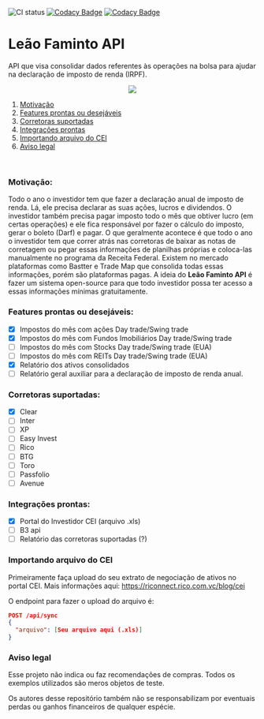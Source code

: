 ![CI status](https://github.com/jeancsanchez/leaofaminto-api/actions/workflows/gradle.yml/badge.svg?branch=dev) [![Codacy Badge](https://api.codacy.com/project/badge/Grade/060ac6a34b35485b82a67d429cce4d6d)](https://app.codacy.com/gh/jeancsanchez/leaofaminto-api?utm_source=github.com&utm_medium=referral&utm_content=jeancsanchez/leaofaminto-api&utm_campaign=Badge_Grade_Settings)
 [![Codacy Badge](https://app.codacy.com/project/badge/Coverage/5e811cac366549ab9f6c594e26318387)](https://www.codacy.com/gh/jeancsanchez/leaofaminto-api/dashboard?utm_source=github.com&utm_medium=referral&utm_content=jeancsanchez/leaofaminto-api&utm_campaign=Badge_Coverage)
 
# Leão Faminto API
API que visa consolidar dados referentes às operações na bolsa para ajudar na declaração de imposto de renda (IRPF).
<p align="center">
  <img src="https://user-images.githubusercontent.com/11152015/122151476-02796c80-ce36-11eb-9ee0-dc76e3ed03d6.png">
</p>


1. [Motivação](#motivação)
2. [Features prontas ou desejáveis](#features-prontas-ou-desejáveis)
3. [Corretoras suportadas](#corretoras-suportadas)
4. [Integrações prontas](#integrações-prontas)
5. [Importando arquivo do CEI](#importando-arquivo-do-cei)
6. [Aviso legal](#aviso-legal)
<br/>


### Motivação:
Todo o ano o investidor tem que fazer a declaração anual de imposto de renda.
Lá, ele precisa declarar as suas ações, lucros e dividendos. O investidor também precisa pagar imposto todo o mês que obtiver lucro (em certas operações) e ele fica responsável por fazer o cálculo do imposto, gerar o boleto (Darf) e pagar.
O que geralmente acontece é que todo o ano o investidor tem que correr atrás nas corretoras de baixar as notas de corretagem ou pegar essas informações de planilhas próprias e coloca-las manualmente no programa da Receita Federal.
Existem no mercado plataformas como Bastter e Trade Map que consolida todas essas informações, porém são plataformas pagas. A ideia do **Leão Faminto API** é fazer um sistema open-source para que todo investidor possa ter acesso a essas informações mínimas gratuitamente.


### Features prontas ou desejáveis:
- [x] Impostos do mês com ações Day trade/Swing trade
- [x] Impostos do mês com Fundos Imobiliários Day trade/Swing trade
- [ ] Impostos do mês com Stocks Day trade/Swing trade (EUA)
- [ ] Impostos do mês com REITs Day trade/Swing trade (EUA)
- [x] Relatório dos ativos consolidados
- [ ] Relatório geral auxiliar para a declaração de imposto de renda anual.

### Corretoras suportadas:
- [x] Clear
- [ ] Inter
- [ ] XP
- [ ] Easy Invest
- [ ] Rico
- [ ] BTG
- [ ] Toro
- [ ] Passfolio
- [ ] Avenue

### Integrações prontas:
- [x] Portal do Investidor CEI (arquivo .xls)
- [ ] B3 api
- [ ] Relatório das corretoras suportadas (?)

### Importando arquivo do CEI

Primeiramente faça upload do seu extrato de negociação de ativos no portal CEI. Mais informações
aqui: https://riconnect.rico.com.vc/blog/cei

O endpoint para fazer o upload do arquivo é:

```json
POST /api/sync
{
  "arquivo": [Seu arquivo aqui (.xls)]
}
```

### Aviso legal
Esse projeto não indica ou faz recomendações de compras.
Todos os exemplos utilizados são meros objetos de teste.

Os autores desse repositório também não se responsabilizam por eventuais perdas ou ganhos financeiros de qualquer espécie. 
